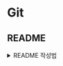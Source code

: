 # Git

## README

<details>
 <summary> README 작성법</summary>

#### 제목

```
# 제목1
## 제목2
...
###### 제목6 까지 있음
```

#### 줄바꿈

```
하이픈(-) 혹은 (*)을 3개 이상 적으면 구분선으로 인식
---
***
```

#### 인덱싱

```
1. 번호를 작성하면
2. 알아서
3. 만들어줌
* 순서가 1 -> 3 -> 2 이렇게 작성해도 1 -> 2 -> 3 순서대로 작성됨
```
1. 번호를 작성하면
2. 알아서
3. 만들어줌

#### 불릿

* 인덱싱과 비슷하지만 순서가 중요하지 않을 때
* +, -, * 모두 사용 가능
* tab을 이용하여 들여쓰기 가능

```
* tab 없음
  * tab 추가
```
* tab 없음
  * tab 추가

#### 텍스트 강조

* _혹은 *를 이용하여 문장을 감싸면 Italic체
* __ 혹은 **를 이용하여 문장을 감싸면 Bold체
* ___ 혹은 ***를 이용하여 감싸면 Bold + Italic체
* ~~를 이용하여 감싸면 취소선

```
_test_
__test__
___test___
~~test~~
```

_test_
__test__
___test___
~~test~~

#### 인용구

* ">"를 사용하면 인용이 된다.
* * 계속 사용 가능

```
> 한 번
> > 두 번
```

> 한 번
> > 두 번

#### 이미지 첨부

repo에 image를 upload한 뒤 이미지를 우클릭 하여 링크 주소 복사 버튼을 클릭한다.

"![이미지 이름](복사한 링크 주소)" 이런식으로 삽입

```
![test image](https://github.com/seungguJ/git/blob/master/image.png)
```

![test image](https://github.com/seungguJ/git/blob/master/image.png)

#### 접기/펼치기

```
<details>
<summary>접기/펼치기</summary>
내용
</details>
```

<details>
<summary>접기/펼치기</summary>
내용
</details>

---

<details>
<summary>reference</summary>
* https://velog.io/@gmlstjq123/Readme.md-%ED%8C%8C%EC%9D%BC-%EC%9E%91%EC%84%B1%EB%B2%95
* https://backendcode.tistory.com/173
</details>

</details>
